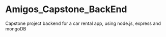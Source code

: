# Amigos_Capstone_BackEnd
Capstone project backend for a car rental app, using node.js, express and mongoDB
